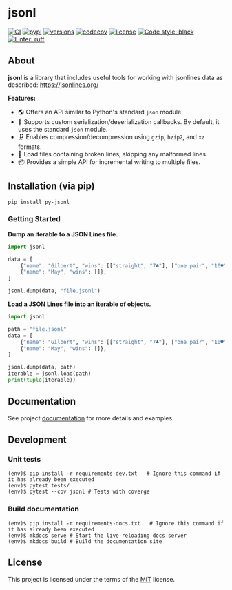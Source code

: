 # jsonl

[![CI](https://github.com/rmoralespp/jsonl/workflows/CI/badge.svg)](https://github.com/rmoralespp/jsonl/actions?query=event%3Arelease+workflow%3ACI)
[![pypi](https://img.shields.io/pypi/v/py-jsonl.svg)](https://pypi.python.org/pypi/py-jsonl)
[![versions](https://img.shields.io/pypi/pyversions/py-jsonl.svg)](https://github.com/rmoralespp/jsonl)
[![codecov](https://codecov.io/gh/rmoralespp/jsonl/branch/main/graph/badge.svg)](https://app.codecov.io/gh/rmoralespp/jsonl)
[![license](https://img.shields.io/github/license/rmoralespp/jsonl.svg)](https://github.com/rmoralespp/jsonl/blob/main/LICENSE)
[![Code style: black](https://img.shields.io/badge/code%20style-black-000000.svg)](https://github.com/psf/black)
[![Linter: ruff](https://img.shields.io/badge/linter-_ruff-orange)](https://github.com/charliermarsh/ruff)

## About

**jsonl** is a library that includes useful tools for working with jsonlines data as described: https://jsonlines.org/

**Features:**

- 🌎 Offers an API similar to Python's standard `json` module.
- 🚀 Supports custom serialization/deserialization callbacks. By default, it uses the standard `json` module.
- 🗜️ Enables compression/decompression using `gzip`, `bzip2`, and `xz` formats.
- 🔧 Load files containing broken lines, skipping any malformed lines.
- 📦 Provides a simple API for incremental writing to multiple files.

## Installation (via pip)

```pip install py-jsonl```

### Getting Started

**Dump an iterable to a JSON Lines file.**

```python
import jsonl

data = [
    {"name": "Gilbert", "wins": [["straight", "7♣"], ["one pair", "10♥"]]},
    {"name": "May", "wins": []},
]

jsonl.dump(data, "file.jsonl")
```

**Load a JSON Lines file into an iterable of objects.**

```python
import jsonl

path = "file.jsonl"
data = [
    {"name": "Gilbert", "wins": [["straight", "7♣"], ["one pair", "10♥"]]},
    {"name": "May", "wins": []},
]

jsonl.dump(data, path)
iterable = jsonl.load(path)
print(tuple(iterable))
```

## Documentation

See project [documentation](https://rmoralespp.github.io/jsonl/) for more details and examples.

## Development

### Unit tests

```
(env)$ pip install -r requirements-dev.txt   # Ignore this command if it has already been executed
(env)$ pytest tests/
(env)$ pytest --cov jsonl # Tests with coverge
```

### Build documentation

```
(env)$ pip install -r requirements-docs.txt   # Ignore this command if it has already been executed
(env)$ mkdocs serve # Start the live-reloading docs server
(env)$ mkdocs build # Build the documentation site
```

## License

This project is licensed under the terms of the [MIT](LICENSE) license.
